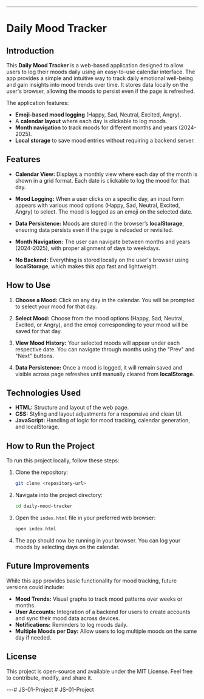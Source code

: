 ---

# Daily Mood Tracker

## Introduction

This **Daily Mood Tracker** is a web-based application designed to allow users to log their moods daily using an easy-to-use calendar interface. The app provides a simple and intuitive way to track daily emotional well-being and gain insights into mood trends over time. It stores data locally on the user's browser, allowing the moods to persist even if the page is refreshed.

The application features:
- **Emoji-based mood logging** (Happy, Sad, Neutral, Excited, Angry).
- A **calendar layout** where each day is clickable to log moods.
- **Month navigation** to track moods for different months and years (2024-2025).
- **Local storage** to save mood entries without requiring a backend server.

## Features

- **Calendar View:** Displays a monthly view where each day of the month is shown in a grid format. Each date is clickable to log the mood for that day.
  
- **Mood Logging:** When a user clicks on a specific day, an input form appears with various mood options (Happy, Sad, Neutral, Excited, Angry) to select. The mood is logged as an emoji on the selected date.

- **Data Persistence:** Moods are stored in the browser’s **localStorage**, ensuring data persists even if the page is reloaded or revisited.

- **Month Navigation:** The user can navigate between months and years (2024-2025), with proper alignment of days to weekdays.

- **No Backend:** Everything is stored locally on the user's browser using **localStorage**, which makes this app fast and lightweight.

## How to Use

1. **Choose a Mood:** Click on any day in the calendar. You will be prompted to select your mood for that day.
  
2. **Select Mood:** Choose from the mood options (Happy, Sad, Neutral, Excited, or Angry), and the emoji corresponding to your mood will be saved for that day.

3. **View Mood History:** Your selected moods will appear under each respective date. You can navigate through months using the "Prev" and "Next" buttons.

4. **Data Persistence:** Once a mood is logged, it will remain saved and visible across page refreshes until manually cleared from **localStorage**.

## Technologies Used

- **HTML:** Structure and layout of the web page.
- **CSS:** Styling and layout adjustments for a responsive and clean UI.
- **JavaScript:** Handling of logic for mood tracking, calendar generation, and localStorage.

## How to Run the Project

To run this project locally, follow these steps:

1. Clone the repository:
   ```bash
   git clone <repository-url>
   ```

2. Navigate into the project directory:
   ```bash
   cd daily-mood-tracker
   ```

3. Open the `index.html` file in your preferred web browser:
   ```bash
   open index.html
   ```

4. The app should now be running in your browser. You can log your moods by selecting days on the calendar.

## Future Improvements

While this app provides basic functionality for mood tracking, future versions could include:
- **Mood Trends:** Visual graphs to track mood patterns over weeks or months.
- **User Accounts:** Integration of a backend for users to create accounts and sync their mood data across devices.
- **Notifications:** Reminders to log moods daily.
- **Multiple Moods per Day:** Allow users to log multiple moods on the same day if needed.

## License

This project is open-source and available under the MIT License. Feel free to contribute, modify, and share it.

---#   J S - 0 1 - P r o j e c t  
 #   J S - 0 1 - P r o j e c t  
 